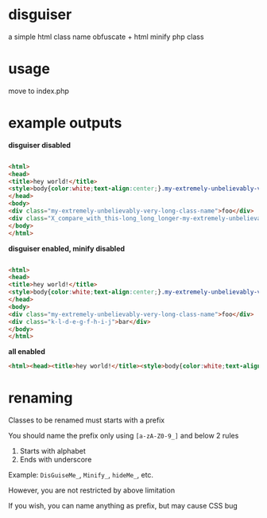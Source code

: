 # disguiser
a simple html class name obfuscate + html minify php class

# usage
move to index.php

# example outputs
**disguiser disabled**
```html

<html>
<head>
<title>hey world!</title>
<style>body{color:white;text-align:center;}.my-extremely-unbelievably-very-long-class-name{background:red;}.X_compare_with_this-long_long_longer-my-extremely-unbelievably-very-long-class-name{background:blue;}</style>
</head>
<body>
<div class="my-extremely-unbelievably-very-long-class-name">foo</div>
<div class="X_compare_with_this-long_long_longer-my-extremely-unbelievably-very-long-class-name">bar</div>
</body>
</html>
```

**disguiser enabled, minify disabled**
```html

<html>
<head>
<title>hey world!</title>
<style>body{color:white;text-align:center;}.my-extremely-unbelievably-very-long-class-name{background:red;}.k-l-d-e-g-f-h-i-j{background:blue;}</style>
</head>
<body>
<div class="my-extremely-unbelievably-very-long-class-name">foo</div>
<div class="k-l-d-e-g-f-h-i-j">bar</div>
</body>
</html>
```

**all enabled**
```html
<html><head><title>hey world!</title><style>body{color:white;text-align:center;}.my-extremely-unbelievably-very-long-class-name{background:red;}.k-l-d-e-g-f-h-i-j{background:blue;}</style></head><body><div class="my-extremely-unbelievably-very-long-class-name">foo</div><div class="k-l-d-e-g-f-h-i-j">bar</div></body></html>
```

# renaming
Classes to be renamed must starts with a prefix

You should name the prefix only using `[a-zA-Z0-9_]` and below 2 rules

1. Starts with alphabet
2. Ends with underscore

Example: `DisGuiseMe_`, `Minify_`, `hideMe_`, etc.

However, you are not restricted by above limitation

If you wish, you can name anything as prefix, but may cause CSS bug
